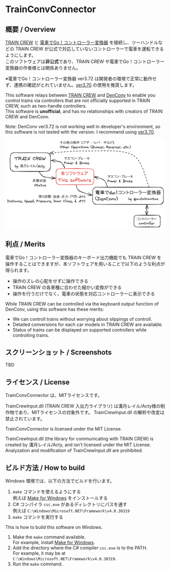 TrainConvConnector
==================

## 概要 / Overview

[TRAIN CREW](https://acty-soft.com/traincrew/) と [電車でGo！コントローラー変換器](https://autotraintas.hariko.com/) を接続し、ツーハンドルなどの TRAIN CREW が公式で対応していないコントローラーで電車を運転できるようにします。  
このソフトウェアは**非公式**であり、TRAIN CREW や電車でGo！コントローラー変換器の作者様とは関係ありません。

※電車でGo！コントローラー変換器 ver3.72 は開発者の環境で正常に動作せず、連携の確認がとれていません。[ver3.70](https://web.archive.org/web/20240529001140/https://autotraintas.hariko.com/) の使用を推奨します。

This software relays between [TRAIN CREW](https://acty-soft.com/traincrew/) and [DenConv](https://autotraintas.hariko.com/) to enable you control trains via controllers that are not officially supported in TRAIN CREW, such as two-handle controllers.  
This software is **unofficial**, and has no relationships with creators of TRAIN CREW and DenConv.

Note: DenConv ver3.72 is not working well in developer's environment, so this software is not tested with the version. I recommend using [ver3.70](https://web.archive.org/web/20240529001140/https://autotraintas.hariko.com/).

![TrainConvConnector の役割 (The position of TrainConvConnector)](TrainConvConnector_position.png)

## 利点 / Merits

電車でGo！コントローラー変換器のキーボード出力機能でも TRAIN CREW を操作することはできますが、本ソフトウェアを用いることで以下のような利点が得られます。

* 操作のズレの心配をせずに操作できる
* TRAIN CREW の各車種に合わせた細かい変換ができる
* 操作を行うだけでなく、電車の状態を対応コントローラーに表示できる

While TRAIN CREW can be controlled via the keyboard output function of DenConv, using this software has these merits:

* We can controll trains without worrying about slippings of controll.
* Detailed conversions for each car models in TRAIN CREW are available.
* Status of trains can be displayed on supported controllers while controlling trains.

## スクリーンショット / Screenshots

TBD

## ライセンス / License

TrainConvConnector は、MITライセンスです。

TrainCrewInput.dll (TRAIN CREW 入出力ライブラリ) は溝月レイル/Acty様の制作物であり、MITライセンスの対象外です。
TrainCrewInput.dll の解析や改変は禁止されています。

TrainConvConnector is licensed under the MIT License.

TrainCrewInput.dll (the library for communicating with TRAIN CREW) is created by 溝月レイル/Acty, and isn't licensed under the MIT License.
Analyzation and modification of TrainCrewInput.dll are prohibited.

## ビルド方法 / How to build

Windows 環境では、以下の方法でビルドを行います。

1. `make` コマンドを使えるようにする  
   例えば [Make for Windows](https://gnuwin32.sourceforge.net/packages/make.htm) をインストールする
2. C# コンパイラ `csc.exe` があるディレクトリにパスを通す  
   例えば `C:\Windows\Microsoft.NET\Framework\v4.0.30319`
3. `make` コマンドを実行する

This is how to build this software on Windows.

1. Make the `make` command available.  
   For example, install [Make for Windows](https://gnuwin32.sourceforge.net/packages/make.htm).
2. Add the directory where the C# compiler `csc.exe` is to the PATH.  
   For example, it may be at `C:\Windows\Microsoft.NET\Framework\v4.0.30319`.
3. Run the `make` command.
